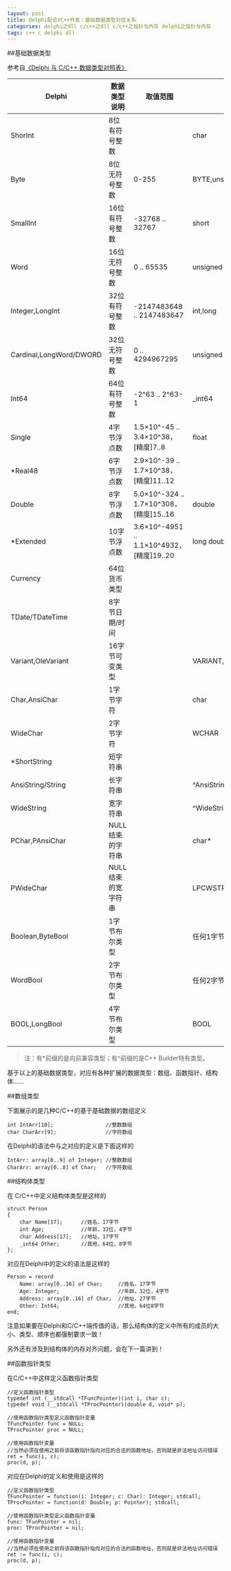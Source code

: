 ```yaml
---
layout: post
title: Delphi配合VC++开发：基础数据类型对应关系
categories: delphi之dll c/c++之dll c/c++之指针与内存 delphi之指针与内存
tags: c++ c delphi dll 
---
```


##基础数据类型

参考自[《Delphi 与 C/C++ 数据类型对照表》](http://www.cnblogs.com/del/archive/2007/12/03/981563.html)

Delphi					|	数据类型说明	|	取值范围				|	C/C++
----------------		|---------------		|--------------				|----------------
ShorInt					|	8位有符号整数		|							|	char
Byte					|	8位无符号整数		|	0-255					|	BYTE,unsigned short
SmallInt				|	16位有符号整数		| -32768 .. 32767			|	short
Word					|	16位无符号整数		|   0 .. 65535				|	unsigned short
Integer,LongInt			|	32位有符号整数		|-2147483648 .. 2147483647	|	int,long
Cardinal,LongWord/DWORD	|	32位无符号整数		|0 .. 4294967295			|	unsigned long
Int64					|	64位有符号整数 		|-2^63 .. 2^63-1			|	_int64
Single					|	4字节浮点数			| 1.5×10^-45 .. 3.4×10^38，[精度]7..8	|	float
*Real48					|	6字节浮点数　		| 2.9×10^-39 .. 1.7×10^38，[精度]11..12	|	
Double					|	8字节浮点数			| 5.0×10^-324 .. 1.7×10^308，[精度]15..16|	double
*Extended				|	10字节浮点数		| 3.6×10^-4951 .. 1.1×10^4932，[精度]19..20|	long double
Currency				|	64位货币类型		|							|	
TDate/TDateTime			|	8字节日期/时间		|							|	
Variant,OleVariant		|	16字节可变类型		|							|	VARIANT,^Variant,^OleVariant
Char,AnsiChar			|	1字节字符			|							|	char
WideChar				|	2字节字符			|							|	WCHAR
*ShortString			|	短字符串			|							|	　
AnsiString/String		|	长字符串			|							|	^AnsiString
WideString				|	宽字符串			|							|	^WideString
PChar,PAnsiChar			|	NULL结束的字符串	|							|	char*
PWideChar				|	NULL结束的宽字符串	|							|	LPCWSTR
Boolean,ByteBool		|	1字节布尔类型		|							|	任何1字节
WordBool				|	2字节布尔类型		|							|	任何2字节
BOOL,LongBool			|	4字节布尔类型		|							|	BOOL

>注：有*前缀的是向前兼容类型；有^前缀的是C++ Builder特有类型。

基于以上的基础数据类型，对应有各种扩展的数据类型：数组、函数指针、结构体……

##数组类型

下面展示的是几种C/C++的基于基础数据的数组定义

```
int IntArr[10];					//整数数组
char CharArr[9];				//字符数组
```

在Delphi的语法中与之对应的定义是下面这样的

```
IntArr: array[0..9] of Integer;	//整数数组
CharArr: array[0..8] of Char;	//字符数组
```

##结构体类型

在 C/C++中定义结构体类型是这样的

```
struct Person
{
	char Name[17];		//姓名，17字节
	int Age;			//年龄，32位，4字节
	char Address[17];	//地址，17字节
	_int64 Other;		//其他，64位，8字节
};
```

对应在Delphi中的定义的语法是这样的

```
Person = record
	Name: array[0..16] of Char;		//姓名，17字节
	Age: Integer;					//年龄，32位，4字节
	Address: array[0..16] of Char;	//地址，27字节
	Other: Int64;					//其他，64位8字节
end;
```

注意如果要在Delphi和C/C++端传值的话，那么结构体的定义中所有的成员的大小、类型、顺序也都强制要求一致！

另外还有涉及到结构体的内存对齐问题，会在下一篇讲到！

##函数指针类型

在C/C++中这样定义函数指针类型

```
//定义函数指针类型
typedef int (__stdcall *TFuncPointer)(int i, char c);
typedef void (__stdcall *TProcPointer)(double d, void* p);

//使用函数指针类型定义函数指针变量
TFuncPointer func = NULL;
TProcPointer proc = NULL;

//使用函数指针变量
//当然必须在使用之前将该函数指针指向对应的合法的函数地址，否则就是非法地址访问错误
ret = func(i, c);
proc(d, p);
```

对应在Delphi的定义和使用是这样的

```
//定义函数指针类型
TFuncPointer = function(i: Integer; c: Char): Integer; stdcall;
TProcPointer = function(d: Double; p: Pointer); stdcall;

//使用函数指针类型定义函数指针变量
func: TFunPointer = nil;
proc: TProcPointer = nil;

//使用函数指针变量
//当然必须在使用之前将该函数指针指向对应的合法的函数地址，否则就是非法地址访问错误
ret := func(i, c);
proc(d, p);
```
